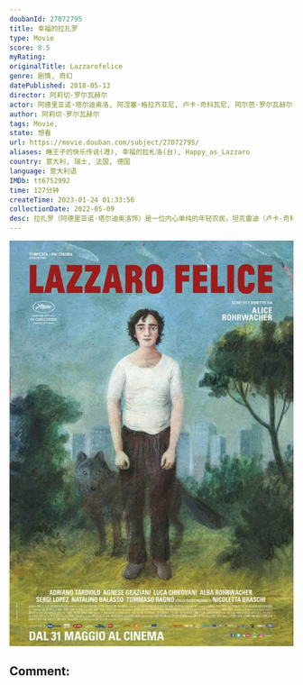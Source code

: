 ```yaml
---
doubanId: 27072795
title: 幸福的拉扎罗
type: Movie
score: 8.5
myRating: 
originalTitle: Lazzarofelice
genre: 剧情, 奇幻
datePublished: 2018-05-13
director: 阿莉切·罗尔瓦赫尔
actor: 阿德里亚诺·塔尔迪奥洛, 阿涅塞·格拉齐亚尼, 卢卡·奇科瓦尼, 阿尔芭·罗尔瓦赫尔, 塞尔希·洛佩斯, 纳塔利诺·巴拉索, 托马索·拉尼奥, 尼可莱塔·布拉斯基, 达里亚·帕斯卡·阿托利尼, 达维德·登奇, 帕斯夸丽纳·斯昆恰, 卢西亚诺·维尔加罗
author: 阿莉切·罗尔瓦赫尔
tags: Movie, 
state: 想看
url: https://movie.douban.com/subject/27072795/
aliases: 睡王子的快乐传说(港), 幸福的拉札洛(台), Happy_as_Lazzaro
country: 意大利, 瑞士, 法国, 德国
language: 意大利语
IMDb: tt6752992
time: 127分钟
createTime: 2023-01-24 01:33:56
collectionDate: 2022-05-09
desc: 拉扎罗（阿德里亚诺·塔尔迪奥洛饰）是一位内心单纯的年轻农民，坦克雷迪（卢卡·奇科瓦尼饰）则是一位骄横的年轻贵族。他在Inviolata这座与世隔绝的小城内生活，这个城镇则由侯爵夫人阿诺西纳·德·卢...
---
```


![image](assets/p2521583093.jpg)

Comment: 
---

